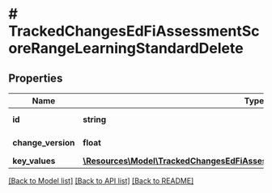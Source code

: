 # # TrackedChangesEdFiAssessmentScoreRangeLearningStandardDelete

## Properties

Name | Type | Description | Notes
------------ | ------------- | ------------- | -------------
**id** | **string** | Resource identifier | [optional]
**change_version** | **float** | Change version | [optional]
**key_values** | [**\Resources\Model\TrackedChangesEdFiAssessmentScoreRangeLearningStandardKey**](TrackedChangesEdFiAssessmentScoreRangeLearningStandardKey.md) |  | [optional]

[[Back to Model list]](../../README.md#models) [[Back to API list]](../../README.md#endpoints) [[Back to README]](../../README.md)

